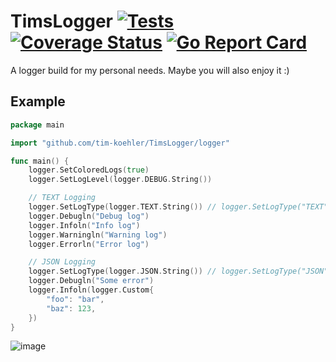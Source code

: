 # TimsLogger [![Tests](https://github.com/tim-koehler/tims-logger/actions/workflows/go.yml/badge.svg)](https://github.com/tim-koehler/tims-logger/actions/workflows/go.yml) [![Coverage Status](https://coveralls.io/repos/github/tim-koehler/tims-logger/badge.svg)](https://coveralls.io/github/tim-koehler/tims-logger) [![Go Report Card](https://goreportcard.com/badge/github.com/tim-koehler/tims-logger)](https://goreportcard.com/report/github.com/tim-koehler/tims-logger)

A logger build for my personal needs. Maybe you will also enjoy it :)

## Example

```go
package main

import "github.com/tim-koehler/TimsLogger/logger"

func main() {
    logger.SetColoredLogs(true)
    logger.SetLogLevel(logger.DEBUG.String())

    // TEXT Logging
    logger.SetLogType(logger.TEXT.String()) // logger.SetLogType("TEXT")
    logger.Debugln("Debug log")
    logger.Infoln("Info log")
    logger.Warningln("Warning log")
    logger.Errorln("Error log")

    // JSON Logging
    logger.SetLogType(logger.JSON.String()) // logger.SetLogType("JSON")    
    logger.Debugln("Some error")
    logger.Infoln(logger.Custom{
        "foo": "bar",
        "baz": 123,
    })
}
```

![image](https://i.imgur.com/norZIPN.png)

